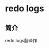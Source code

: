 # redo logs
## 简介
redo logs翻译作


[](https://dev.mysql.com/doc/dev/mysql-server/latest/PAGE_INNODB_REDO_LOG.html)
